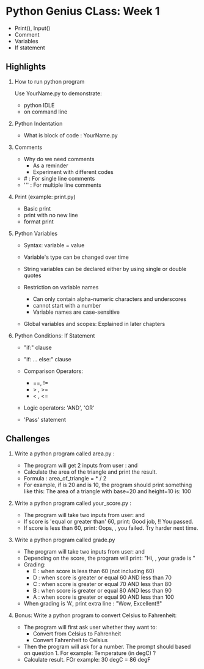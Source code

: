 # Python Genius CLass: Week 1

  - Print(), Input()
  - Comment
  - Variables
  - If statement

## Highlights
1. How to run python program

   Use YourName.py to demonstrate:
   - python IDLE
   - on command line
   
2. Python Indentation

   - What is block of code : YourName.py

3. Comments
   - Why do we need comments
     - As a reminder
     - Experiment with different codes
   - \# : For single line comments
   - \'\'\' : For multiple line comments

4. Print (example: print.py)
   - Basic print
   - print with no new line
   - format print

5. Python Variables

   - Syntax: variable = value
   - Variable's type can be changed over time
   - String variables can be declared either by using single or double quotes
   - Restriction on variable names
     - Can only contain alpha-numeric characters and underscores
     - cannot start with a number
     - Variable names are case-sensitive

   - Global variables and scopes: Explained in later chapters

6. Python Conditions: If Statement
   - "if:" clause
   - "if: ... else:" clause
   - Comparison Operators: 
     - ==, !=
     - \> , \>=
     - \< , \<=
     
   - Logic operators: 'AND', 'OR'
   - 'Pass' statement

## Challenges

1. Write a python program called area.py :
   - The program will get 2 inputs from user : <base> and <height>
   - Calculate the area of the triangle and print the result.
   - Formula : area_of_triangle = <base> * <height> / 2
   - For example, if <base> is 20 and <height> is 10, the program should print something like this:
     The area of a triangle with base=20 and height=10 is: 100

2. Write a python program called your_score.py :
   - The program will take two inputs from user: <name> and <score>
   - If score is 'equal or greater than' 60, print:
     Good job, <name> !! You passed.
   - If score is less than 60, print:
     Oops, <name>, you failed. Try harder next time.

3. Write a python program called grade.py
   - The program will take two inputs from user: <name> and <score>
   - Depending on the score, the program will print:
     "Hi, <name>, your grade is <grade>"
   - Grading:
     - E : when score is less than 60 (not including 60)
     - D : when score is greater or equal 60 AND less than 70
     - C : when score is greater or equal 70 AND less than 80
     - B : when score is greater or equal 80 AND less than 90
     - A : when score is greater or equal 90 AND less than 100
   - When grading is 'A', print extra line : "Wow, Excellent!!"

4. Bonus: Write a python program to convert Celsius to Fahrenheit:
   - The program will first ask user whether they want to:
     - Convert from Celsius to Fahrenheit
     - Convert Fahrenheit to Celsius
   - Then the program will ask for a number. The prompt should based on question 1. For example:
     Temperature (in degC) ? 
   - Calculate result. FOr example:
     30 degC = 86 degF
